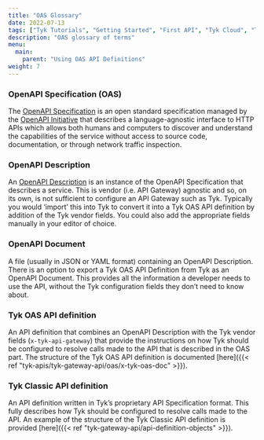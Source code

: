 ```yaml
---
title: "OAS Glossary"
date: 2022-07-13
tags: ["Tyk Tutorials", "Getting Started", "First API", "Tyk Cloud", "Tyk Self-Managed", "Tyk Open Source", "OAS Glossary"]
description: "OAS glossary of terms"
menu:
  main:
    parent: "Using OAS API Definitions"
weight: 7
---
```


### OpenAPI Specification (OAS)

The [OpenAPI Specification](https://spec.openapis.org/oas/v3.0.3) is an open standard specification managed by the [OpenAPI Initiative](https://www.openapis.org) that describes a language-agnostic interface to HTTP APIs which allows both humans and computers to discover and understand the capabilities of the service without access to source code, documentation, or through network traffic inspection. 

### OpenAPI Description

An [OpenAPI Description](https://learn.openapis.org/specification/structure.html) is an instance of the OpenAPI Specification that describes a service. This is vendor (i.e. API Gateway) agnostic and so, on its own, is not sufficient to configure an API Gateway such as Tyk. Typically you would ‘import’ this into Tyk to convert it into a Tyk OAS API definition by addition of the Tyk vendor fields. You could also add the appropriate fields manually in your editor of choice.

### OpenAPI Document

A file (usually in JSON or YAML format) containing an OpenAPI Description. There is an option to export a Tyk OAS API Definition from Tyk as an OpenAPI Document. This provides all the information a developer needs to use the API, without the Tyk configuration fields they don’t need to know about.

### Tyk OAS API definition

An API definition that combines an OpenAPI Description with the Tyk vendor fields (`x-tyk-api-gateway`) that provide the instructions on how Tyk should be configured to resolve calls made to the API that is described in the OAS part. The structure of the Tyk OAS API definition is documented [here]({{< ref "tyk-apis/tyk-gateway-api/oas/x-tyk-oas-doc" >}}).

### Tyk Classic API definition

An API definition written in Tyk’s proprietary API Specification format. This fully describes how Tyk should be configured to resolve calls made to the API. An example of the structure of the Tyk Classic API definition is provided [here]({{< ref "tyk-gateway-api/api-definition-objects" >}}).